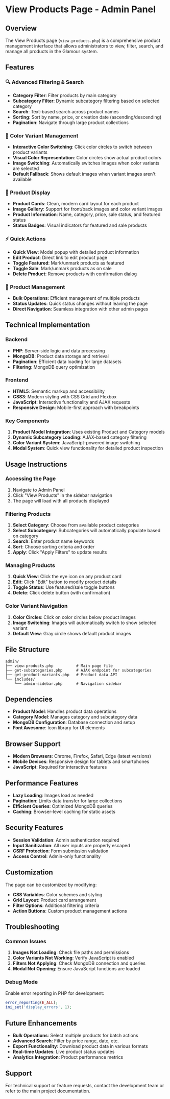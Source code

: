 # View Products Page - Admin Panel

## Overview
The View Products page (`view-products.php`) is a comprehensive product management interface that allows administrators to view, filter, search, and manage all products in the Glamour system.

## Features

### 🔍 Advanced Filtering & Search
- **Category Filter**: Filter products by main category
- **Subcategory Filter**: Dynamic subcategory filtering based on selected category
- **Search**: Text-based search across product names
- **Sorting**: Sort by name, price, or creation date (ascending/descending)
- **Pagination**: Navigate through large product collections

### 🎨 Color Variant Management
- **Interactive Color Switching**: Click color circles to switch between product variants
- **Visual Color Representation**: Color circles show actual product colors
- **Image Switching**: Automatically switches images when color variants are selected
- **Default Fallback**: Shows default images when variant images aren't available

### 📱 Product Display
- **Product Cards**: Clean, modern card layout for each product
- **Image Gallery**: Support for front/back images and color variant images
- **Product Information**: Name, category, price, sale status, and featured status
- **Status Badges**: Visual indicators for featured and sale products

### ⚡ Quick Actions
- **Quick View**: Modal popup with detailed product information
- **Edit Product**: Direct link to edit product page
- **Toggle Featured**: Mark/unmark products as featured
- **Toggle Sale**: Mark/unmark products as on sale
- **Delete Product**: Remove products with confirmation dialog

### 🎯 Product Management
- **Bulk Operations**: Efficient management of multiple products
- **Status Updates**: Quick status changes without leaving the page
- **Direct Navigation**: Seamless integration with other admin pages

## Technical Implementation

### Backend
- **PHP**: Server-side logic and data processing
- **MongoDB**: Product data storage and retrieval
- **Pagination**: Efficient data loading for large datasets
- **Filtering**: MongoDB query optimization

### Frontend
- **HTML5**: Semantic markup and accessibility
- **CSS3**: Modern styling with CSS Grid and Flexbox
- **JavaScript**: Interactive functionality and AJAX requests
- **Responsive Design**: Mobile-first approach with breakpoints

### Key Components
1. **Product Model Integration**: Uses existing Product and Category models
2. **Dynamic Subcategory Loading**: AJAX-based category filtering
3. **Color Variant System**: JavaScript-powered image switching
4. **Modal System**: Quick view functionality for detailed product inspection

## Usage Instructions

### Accessing the Page
1. Navigate to Admin Panel
2. Click "View Products" in the sidebar navigation
3. The page will load with all products displayed

### Filtering Products
1. **Select Category**: Choose from available product categories
2. **Select Subcategory**: Subcategories will automatically populate based on category
3. **Search**: Enter product name keywords
4. **Sort**: Choose sorting criteria and order
5. **Apply**: Click "Apply Filters" to update results

### Managing Products
1. **Quick View**: Click the eye icon on any product card
2. **Edit**: Click "Edit" button to modify product details
3. **Toggle Status**: Use featured/sale toggle buttons
4. **Delete**: Click delete button (with confirmation)

### Color Variant Navigation
1. **Color Circles**: Click on color circles below product images
2. **Image Switching**: Images will automatically switch to show selected variant
3. **Default View**: Gray circle shows default product images

## File Structure
```
admin/
├── view-products.php          # Main page file
├── get-subcategories.php      # AJAX endpoint for subcategories
├── get-product-variants.php   # Product data API
└── includes/
    └── admin-sidebar.php      # Navigation sidebar
```

## Dependencies
- **Product Model**: Handles product data operations
- **Category Model**: Manages category and subcategory data
- **MongoDB Configuration**: Database connection and setup
- **Font Awesome**: Icon library for UI elements

## Browser Support
- **Modern Browsers**: Chrome, Firefox, Safari, Edge (latest versions)
- **Mobile Devices**: Responsive design for tablets and smartphones
- **JavaScript**: Required for interactive features

## Performance Features
- **Lazy Loading**: Images load as needed
- **Pagination**: Limits data transfer for large collections
- **Efficient Queries**: Optimized MongoDB queries
- **Caching**: Browser-level caching for static assets

## Security Features
- **Session Validation**: Admin authentication required
- **Input Sanitization**: All user inputs are properly escaped
- **CSRF Protection**: Form submission validation
- **Access Control**: Admin-only functionality

## Customization
The page can be customized by modifying:
- **CSS Variables**: Color schemes and styling
- **Grid Layout**: Product card arrangement
- **Filter Options**: Additional filtering criteria
- **Action Buttons**: Custom product management actions

## Troubleshooting

### Common Issues
1. **Images Not Loading**: Check file paths and permissions
2. **Color Variants Not Working**: Verify JavaScript is enabled
3. **Filters Not Applying**: Check MongoDB connection and queries
4. **Modal Not Opening**: Ensure JavaScript functions are loaded

### Debug Mode
Enable error reporting in PHP for development:
```php
error_reporting(E_ALL);
ini_set('display_errors', 1);
```

## Future Enhancements
- **Bulk Operations**: Select multiple products for batch actions
- **Advanced Search**: Filter by price range, date, etc.
- **Export Functionality**: Download product data in various formats
- **Real-time Updates**: Live product status updates
- **Analytics Integration**: Product performance metrics

## Support
For technical support or feature requests, contact the development team or refer to the main project documentation.
